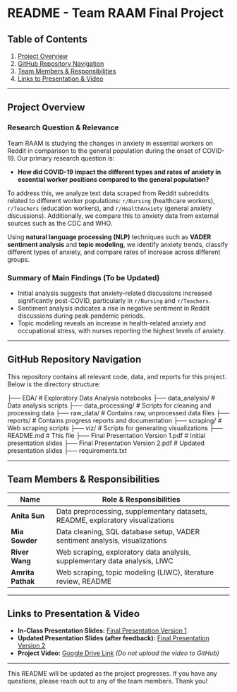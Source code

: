 # README - Team RAAM Final Project

## Table of Contents

1. [Project Overview](#project-overview)
2. [GitHub Repository Navigation](#github-repository-navigation)
3. [Team Members & Responsibilities](#team-members--responsibilities)
4. [Links to Presentation & Video](#links-to-presentation--video)

---

## Project Overview

### Research Question & Relevance

Team RAAM is studying the changes in anxiety in essential workers on Reddit in comparison to the general population during the onset of COVID-19. Our primary research question is:

- **How did COVID-19 impact the different types and rates of anxiety in essential worker positions compared to the general population?**

To address this, we analyze text data scraped from Reddit subreddits related to different worker populations: `r/Nursing` (healthcare workers), `r/Teachers` (education workers), and `r/HealthAnxiety` (general anxiety discussions). Additionally, we compare this to anxiety data from external sources such as the CDC and WHO.

Using **natural language processing (NLP)** techniques such as **VADER sentiment analysis** and **topic modeling**, we identify anxiety trends, classify different types of anxiety, and compare rates of increase across different groups.

### Summary of Main Findings (To be Updated)

- Initial analysis suggests that anxiety-related discussions increased significantly post-COVID, particularly in `r/Nursing` and `r/Teachers`.
- Sentiment analysis indicates a rise in negative sentiment in Reddit discussions during peak pandemic periods.
- Topic modeling reveals an increase in health-related anxiety and occupational stress, with nurses reporting the highest levels of anxiety.

---

## GitHub Repository Navigation

This repository contains all relevant code, data, and reports for this project. Below is the directory structure:

├── EDA/ # Exploratory Data Analysis notebooks ├── data_analysis/ # Data analysis scripts ├── data_processing/ # Scripts for cleaning and processing data ├── raw_data/ # Contains raw, unprocessed data files ├── reports/ # Contains progress reports and documentation ├── scraping/ # Web scraping scripts ├── viz/ # Scripts for generating visualizations ├── README.md # This file ├── Final Presentation Version 1.pdf # Initial presentation slides ├── Final Presentation Version 2.pdf # Updated presentation slides ├── requirements.txt 


---

## Team Members & Responsibilities

| Name          | Role & Responsibilities                                                            |
|--------------|----------------------------------------------------------------------------------|
| **Anita Sun**    | Data preprocessing, supplementary datasets, README, exploratory visualizations     |
| **Mia Sowder**   | Data cleaning, SQL database setup, VADER sentiment analysis, visualizations        |
| **River Wang**   | Web scraping, exploratory data analysis, supplementary data analysis, LIWC       |
| **Amrita Pathak** | Web scraping, topic modeling (LIWC), literature review, README |

---

## Links to Presentation & Video

- **In-Class Presentation Slides:** [Final Presentation Version 1](https://github.com/macs30122-winter25/final-project-raam/blob/main/Final%20Presentation%20Version%201.pdf)
- **Updated Presentation Slides (after feedback):** [Final Presentation Version 2](https://github.com/macs30122-winter25/final-project-raam/blob/main/Final%20Presentation%20Version%202.pdf)
- **Project Video:** [Google Drive Link](#) _(Do not upload the video to GitHub)_

---

This README will be updated as the project progresses. If you have any questions, please reach out to any of the team members. Thank you!

